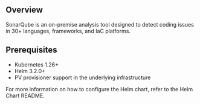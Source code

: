 ## Overview

SonarQube is an on-premise analysis tool designed to detect coding issues in 30+ languages, frameworks, and IaC platforms. 


## Prerequisites

- Kubernetes 1.26+
- Helm 3.2.0+
- PV provisioner support in the underlying infrastructure


For more information on how to configure the Helm chart, refer to the Helm Chart README.